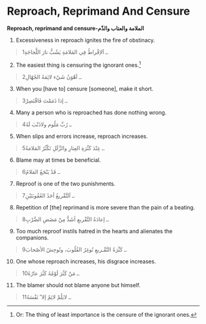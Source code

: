 Reproach, Reprimand And Censure
===============================

**Reproach, reprimand and censure-الملامة والعتاب والذّم**

1. Excessiveness in reproach ignites the fire of obstinacy.

> 1ـ اَلاِفْراطُ فِي المَلامَةِ يَشُبُّ نارَ اللَّجاجَةِ.

2. The easiest thing is censuring the ignorant ones.[^1]

> 2ـ أهْوَنُ شَيْء لائِمَةُ الجُهّالِ.

3. When you [have to] censure [someone], make it short.

> 3ـ إذا ذَمَمْتَ فَاقْتَصِرْ.

4. Many a person who is reproached has done nothing wrong.

> 4ـ رُبَّ مَلُوم ولاذَنْبَ لَهُ.

5. When slips and errors increase, reproach increases.

> 5ـ عِنْدَ كَثْرَةِ العِثارِ والزَّلَلِ تَكْثُرُ المَلامَةُ.

6. Blame may at times be beneficial.

> 6ـ قَدْ يَنْجَعُ المَلامُ.

7. Reproof is one of the two punishments.

> 7ـ اَلتَّقْريعُ أحَدُ العُقُوبَتَيْنِ.

8. Repetition of [the] reprimand is more severe than the pain of a
beating.

> 8ـ إعادَةُ التَّقْريعِ أشَدُّ مِنْ مَضَضِ الضَّرْبِ.

9. Too much reproof instils hatred in the hearts and alienates the
companions.

> 9ـ كَثْرَةُ التَّقْـريعِ تُوغِرُ القُلُوبَ، وتُوحِشُ الأصْحابَ.

10. One whose reproach increases, his disgrace increases.

> 10ـ مَنْ كَثُرَ لَوْمُهُ كَثُرَ عارُهُ.

11. The blamer should not blame anyone but himself.

> 11ـ لايَلُمْ لائِمٌ إلا ّ نَفْسَهُ.

[^1]: Or: The thing of least importance is the censure of the ignorant
ones.


